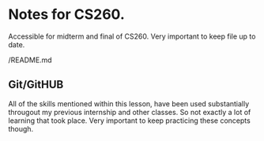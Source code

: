 # Notes for CS260.

Accessible for midterm and final of CS260. Very important to keep file up to date.

/README.md

## Git/GitHUB

All of the skills mentioned within this lesson, have been used substantially througout my previous internship and other classes. So not exactly a lot of learning that took place. Very important to keep practicing these concepts though.